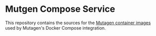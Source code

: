 # Mutgen Compose Service

This repository contains the sources for the
[Mutagen container images](https://hub.docker.com/r/mutagenio/mutagen-compose-service)
used by Mutagen's Docker Compose integration.
